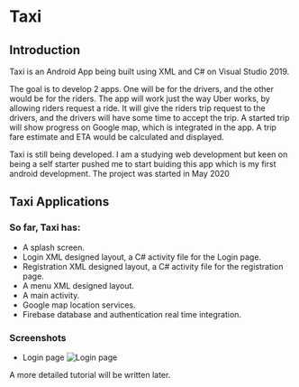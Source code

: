 # Taxi

## Introduction

Taxi is an Android App being built using XML and C# on Visual Studio 2019.

The goal is to develop 2 apps. One will be for the drivers, and the other would be for the riders.
The app will work just the way Uber works, by allowing riders request a ride.
It will give the riders trip request to the drivers, and the drivers will have some time to accept the trip.
A started trip will show progress on Google map, which is integrated in the app.
A trip fare estimate and ETA would be calculated and displayed.

Taxi is still being developed. I am a studying web development but keen on being a self starter pushed me
to start buiding this app which is my first android development. The project was started in May 2020

## Taxi Applications

### So far, Taxi has:

* A splash screen.
* Login XML designed layout, a C# activity file for the Login page.
* Registration XML designed layout, a C# activity file for the registration page.
* A menu XML designed layout.
* A main activity.
* Google map location services.
* Firebase database and authentication real time integration.

### Screenshots
* Login page
![Login page](drive.google.com/file/d/1CwHvDVEhitrqWh9Bo-UuscTf3qX5bZ1s/view?usp=sharing)

A more detailed tutorial will be written later.
